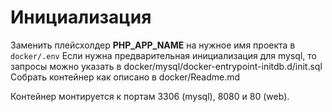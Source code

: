 # Инициализация
Заменить плейсхолдер **PHP_APP_NAME** на нужное имя проекта в `docker/.env`
Если нужна предварительная инициализация для mysql, то запросы можно указать в docker/mysql/docker-entrypoint-initdb.d/init.sql
Собрать контейнер как описано в docker/Readme.md 

Контейнер монтируется к портам 3306 (mysql), 8080 и 80 (web).